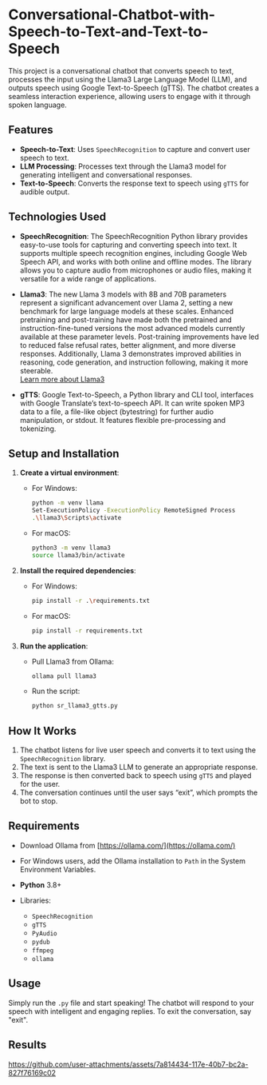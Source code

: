 # Conversational-Chatbot-with-Speech-to-Text-and-Text-to-Speech

This project is a conversational chatbot that converts speech to text, processes the input using the Llama3 Large Language Model (LLM), and outputs speech using Google Text-to-Speech (gTTS). The chatbot creates a seamless interaction experience, allowing users to engage with it through spoken language.

## Features

- **Speech-to-Text**: Uses `SpeechRecognition` to capture and convert user speech to text.
- **LLM Processing**: Processes text through the Llama3 model for generating intelligent and conversational responses.
- **Text-to-Speech**: Converts the response text to speech using `gTTS` for audible output.

## Technologies Used

- **SpeechRecognition**: The SpeechRecognition Python library provides easy-to-use tools for capturing and converting speech into text. It supports multiple speech recognition engines, including Google Web Speech API, and works with both online and offline modes. The library allows you to capture audio from microphones or audio files, making it versatile for a wide range of applications.

- **Llama3**: The new Llama 3 models with 8B and 70B parameters represent a significant advancement over Llama 2, setting a new benchmark for large language models at these scales. Enhanced pretraining and post-training have made both the pretrained and instruction-fine-tuned versions the most advanced models currently available at these parameter levels. Post-training improvements have led to reduced false refusal rates, better alignment, and more diverse responses. Additionally, Llama 3 demonstrates improved abilities in reasoning, code generation, and instruction following, making it more steerable.  
  [Learn more about Llama3](https://ollama.com/library/llama3)

- **gTTS**: Google Text-to-Speech, a Python library and CLI tool, interfaces with Google Translate’s text-to-speech API. It can write spoken MP3 data to a file, a file-like object (bytestring) for further audio manipulation, or stdout. It features flexible pre-processing and tokenizing.

## Setup and Installation

1. **Create a virtual environment**:

   - For Windows:
     ```bash
     python -m venv llama
     Set-ExecutionPolicy -ExecutionPolicy RemoteSigned Process
     .\llama3\Scripts\activate
     ```

   - For macOS:
     ```bash
     python3 -m venv llama3
     source llama3/bin/activate
     ```

2. **Install the required dependencies**:

   - For Windows:
     ```bash
     pip install -r .\requirements.txt
     ```

   - For macOS:
     ```bash
     pip install -r requirements.txt
     ```

3. **Run the application**:
   - Pull Llama3 from Ollama:
     ```bash
     ollama pull llama3
     ```
   - Run the script:
     ```bash
     python sr_llama3_gtts.py
     ```

## How It Works

1. The chatbot listens for live user speech and converts it to text using the `SpeechRecognition` library.
2. The text is sent to the Llama3 LLM to generate an appropriate response.
3. The response is then converted back to speech using `gTTS` and played for the user.
4. The conversation continues until the user says “exit”, which prompts the bot to stop.

## Requirements

- Download Ollama from [https://ollama.com/](https://ollama.com/)
- For Windows users, add the Ollama installation to `Path` in the System Environment Variables.

- **Python** 3.8+
- Libraries:
  - `SpeechRecognition`
  - `gTTS`
  - `PyAudio`
  - `pydub`
  - `ffmpeg`
  - `ollama`

## Usage

Simply run the `.py` file and start speaking! The chatbot will respond to your speech with intelligent and engaging replies. To exit the conversation, say "exit".

## Results

https://github.com/user-attachments/assets/7a814434-117e-40b7-bc2a-827f76169c02

